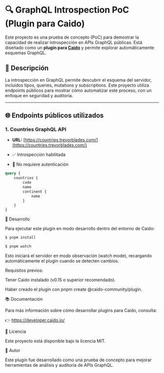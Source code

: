 # 🔍 GraphQL Introspection PoC (Plugin para Caido)

  

Este proyecto es una prueba de concepto (PoC) para demostrar la capacidad de realizar introspección en APIs GraphQL públicas. Está diseñado como un **plugin para [Caido](https://caido.io/)** y permite explorar automáticamente esquemas GraphQL.

  
## 🚀 Descripción

La introspección en GraphQL permite descubrir el esquema del servidor, incluidos tipos, queries, mutations y subscriptions. Este proyecto utiliza endpoints públicos para mostrar cómo automatizar este proceso, con un enfoque en seguridad y auditoría.

---


## 🌐 Endpoints públicos utilizados

### 1. Countries GraphQL API

- **URL:** [https://countries.trevorblades.com/](https://countries.trevorblades.com/)

- ✅ Introspección habilitada

- 🔧 No requiere autenticación


```graphql
query {
	countries {
		code
		name
		continent {
			name
		}
	}
}
```

  

🧪 Desarrollo

Para ejecutar este plugin en modo desarrollo dentro del entorno de Caido:

  
```bash
$ pnpm install

$ pnpm watch

```

Esto iniciará el servidor en modo observación (watch mode), recargando automáticamente el plugin cuando se detecten cambios.

Requisitos previos:


Tener Caido instalado (v0.15 o superior recomendado).
  
Haber creado el plugin con pnpm create @caido-community/plugin.


📚 Documentación

Para más información sobre cómo desarrollar plugins para Caido, consulta:
  
👉 https://developer.caido.io/
  
📜 Licencia

Este proyecto está disponible bajo la licencia MIT.
  
🤖 Autor

Este plugin fue desarrollado como una prueba de concepto para mejorar herramientas de análisis y auditoría de APIs GraphQL.